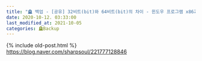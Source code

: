 ```yaml
---
title: "🪦 백업 - [공유] 32비트(bit)와 64비트(bit)의 차이 - 윈도우 프로그램 x86과 x64 중 뭘 선택해야 하나, 컴퓨터 PC 확인 방법 - Windows"
date: 2020-10-12. 03:33:00
last_modified_at: 2021-10-05
categories: 🪦Backup
---
```

{% include old-post.html %}
https://blog.naver.com/sharpsoul/221777128846